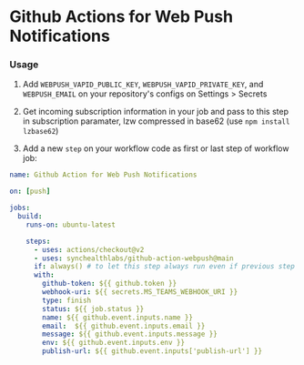 # Github Actions for Web Push Notifications

### Usage

1. Add `WEBPUSH_VAPID_PUBLIC_KEY`, `WEBPUSH_VAPID_PRIVATE_KEY`, and `WEBPUSH_EMAIL` on your repository's configs on Settings > Secrets

2. Get incoming subscription information in your job and pass to this step in subscription paramater, lzw compressed in base62 (use `npm install lzbase62`)

3. Add a new `step` on your workflow code as first or last step of workflow job:

```yaml
name: Github Action for Web Push Notifications

on: [push]

jobs:
  build:
    runs-on: ubuntu-latest

    steps:
      - uses: actions/checkout@v2
      - uses: synchealthlabs/github-action-webpush@main
      if: always() # to let this step always run even if previous step failed
      with:
        github-token: ${{ github.token }}
        webhook-uri: ${{ secrets.MS_TEAMS_WEBHOOK_URI }}
        type: finish
        status: ${{ job.status }}
        name: ${{ github.event.inputs.name }}
        email:  ${{ github.event.inputs.email }}
        message: ${{ github.event.inputs.message }}
        env: ${{ github.event.inputs.env }}
        publish-url: ${{ github.event.inputs['publish-url'] }}
```
